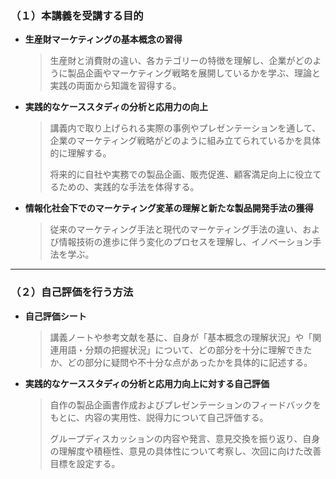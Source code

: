 ### （１）本講義を受講する目的

- **生産財マーケティングの基本概念の習得**

  > 生産財と消費財の違い、各カテゴリーの特徴を理解し、企業がどのように製品企画やマーケティング戦略を展開しているかを学ぶ、理論と実践の両面から知識を習得する。

- **実践的なケーススタディの分析と応用力の向上**

  > 講義内で取り上げられる実際の事例やプレゼンテーションを通して、企業のマーケティング戦略がどのように組み立てられているかを具体的に理解する。
  >
  > 将来的に自社や実務での製品企画、販売促進、顧客満足向上に役立てるための、実践的な手法を体得する。

- **情報化社会下でのマーケティング変革の理解と新たな製品開発手法の獲得**

  > 従来のマーケティング手法と現代のマーケティング手法の違い、および情報技術の進歩に伴う変化のプロセスを理解し、イノベーション手法を学ぶ。

------

### （２）自己評価を行う方法

- **自己評価シート**

  > 講義ノートや参考文献を基に、自身が「基本概念の理解状況」や「関連用語・分類の把握状況」について、どの部分を十分に理解できたか、どの部分に疑問や不十分な点があったかを具体的に記述する。

- **実践的なケーススタディの分析と応用力向上に対する自己評価**

  > 自作の製品企画書作成およびプレゼンテーションのフィードバックをもとに、内容の実用性、説得力について自己評価する。
  >
  > グループディスカッションの内容や発言、意見交換を振り返り、自身の理解度や積極性、意見の具体性について考察し、次回に向けた改善目標を設定する。